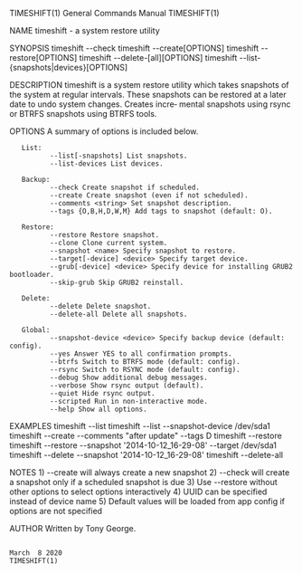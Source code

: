 TIMESHIFT(1)                                                                        General Commands Manual                                                                        TIMESHIFT(1)

NAME
       timeshift - a system restore utility

SYNOPSIS
       timeshift --check
       timeshift --create[OPTIONS]
       timeshift --restore[OPTIONS]
       timeshift --delete-[all][OPTIONS]
       timeshift --list-{snapshots|devices}[OPTIONS]

DESCRIPTION
       timeshift  is  a system restore utility which takes snapshots of the system at regular intervals. These snapshots can be restored at a later date to undo system changes. Creates incre‐
       mental snapshots using rsync or BTRFS snapshots using BTRFS tools.

OPTIONS
       A summary of options is included below.

       List:
              --list[-snapshots] List snapshots.
              --list-devices List devices.

       Backup:
              --check Create snapshot if scheduled.
              --create Create snapshot (even if not scheduled).
              --comments <string> Set snapshot description.
              --tags {O,B,H,D,W,M} Add tags to snapshot (default: O).

       Restore:
              --restore Restore snapshot.
              --clone Clone current system.
              --snapshot <name> Specify snapshot to restore.
              --target[-device] <device> Specify target device.
              --grub[-device] <device> Specify device for installing GRUB2 bootloader.
              --skip-grub Skip GRUB2 reinstall.

       Delete:
              --delete Delete snapshot.
              --delete-all Delete all snapshots.

       Global:
              --snapshot-device <device> Specify backup device (default: config).
              --yes Answer YES to all confirmation prompts.
              --btrfs Switch to BTRFS mode (default: config).
              --rsync Switch to RSYNC mode (default: config).
              --debug Show additional debug messages.
              --verbose Show rsync output (default).
              --quiet Hide rsync output.
              --scripted Run in non-interactive mode.
              --help Show all options.

EXAMPLES
       timeshift --list
       timeshift --list --snapshot-device /dev/sda1
       timeshift --create --comments "after update" --tags D
       timeshift --restore
       timeshift --restore --snapshot '2014-10-12_16-29-08' --target /dev/sda1
       timeshift --delete  --snapshot '2014-10-12_16-29-08'
       timeshift --delete-all

NOTES
       1) --create will always create a new snapshot
       2) --check will create a snapshot only if a scheduled snapshot is due
       3) Use --restore without other options to select options interactively
       4) UUID can be specified instead of device name
       5) Default values will be loaded from app config if options are not specified

AUTHOR
       Written by Tony George.

                                                                                         March  8 2020                                                                             TIMESHIFT(1)
